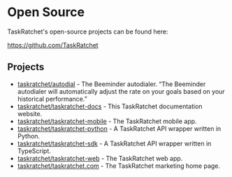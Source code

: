 # Open Source

TaskRatchet's open-source projects can be found here:

<https://github.com/TaskRatchet>

## Projects

- [taskratchet/autodial](https://github.com/TaskRatchet/autodial) - The Beeminder autodialer. “The Beeminder autodialer will automatically adjust the rate on your goals based on your historical performance.”
- [taskratchet/taskratchet-docs](https://github.com/TaskRatchet/taskratchet-docs) - This TaskRatchet documentation website.
- [taskratchet/taskratchet-mobile](https://github.com/TaskRatchet/taskratchet-mobile) - The TaskRatchet mobile app.
- [taskratchet/taskratchet-python](https://github.com/TaskRatchet/taskratchet-python) - A TaskRatchet API wrapper written in Python.
- [taskratchet/taskratchet-sdk](https://github.com/TaskRatchet/taskratchet-sdk) - A TaskRatchet API wrapper written in TypeScript.
- [taskratchet/taskratchet-web](https://github.com/TaskRatchet/taskratchet-web) - The TaskRatchet web app.
- [taskratchet/taskratchet.com](https://github.com/TaskRatchet/TaskRatchet.com) - The TaskRatchet marketing home page.
